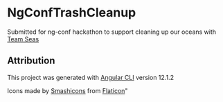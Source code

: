 # NgConfTrashCleanup

Submitted for ng-conf hackathon to support cleaning up our oceans with [Team Seas](https://teamseas.org/)

## Attribution
This project was generated with [Angular CLI](https://github.com/angular/angular-cli) version 12.1.2

Icons made by [Smashicons](https://www.flaticon.com/authors/smashicons) from [Flaticon](https://www.flaticon.com/)"
